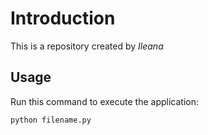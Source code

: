 # Introduction


This is a repository created by *Ileana*


## Usage


Run this command to execute the application:


`python filename.py`

